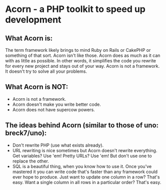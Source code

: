 # Acorn - a PHP toolkit to speed up development

## What Acorn is:

The term framework likely brings to mind Ruby on Rails or CakePHP or something of that sort. Acorn isn't like those. Acorn does as much as it can with as little as possible. In other words, it simplifies the code you rewrite for every new project and stays out of your way. Acorn is not a framework. It doesn't try to solve all your problems.

## What Acorn is NOT:

* Acorn is not a framework.
* Acorn doesn't make you write better code.
* Acorn does not have supercow powers.

## The ideas behind Acorn (similar to those of uno: breck7/uno):

* Don't rewrite PHP (use what exists already).
* URL rewriting is nice sometimes but Acorn doesn't rewrite everything. Get variables? Use 'em! Pretty URLs? Use 'em! But don't use one to replace the other.
* SQL is a beautiful thing, when you know how to use it. Once you've mastered it you can write code that's faster than any framework could ever hope to produce. Just want to update one column in a row? That's easy. Want a single column in all rows in a particular order? That's easy.
